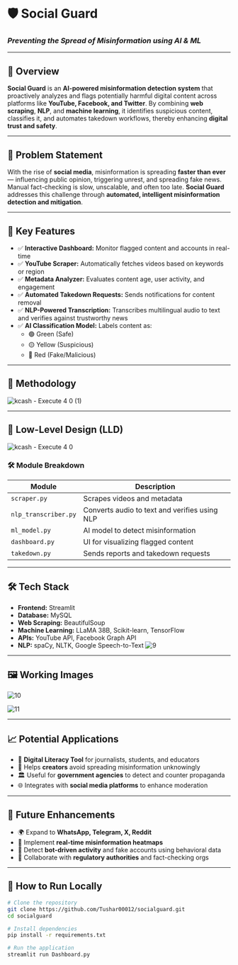 # 🛡️ Social Guard  
### *Preventing the Spread of Misinformation using AI & ML*

---

## 🚀 Overview  
**Social Guard** is an **AI-powered misinformation detection system** that proactively analyzes and flags potentially harmful digital content across platforms like **YouTube, Facebook, and Twitter**. By combining **web scraping**, **NLP**, and **machine learning**, it identifies suspicious content, classifies it, and automates takedown workflows, thereby enhancing **digital trust and safety**.

---

## 🎯 Problem Statement  
With the rise of **social media**, misinformation is spreading **faster than ever** — influencing public opinion, triggering unrest, and spreading fake news. Manual fact-checking is slow, unscalable, and often too late. **Social Guard** addresses this challenge through **automated, intelligent misinformation detection and mitigation**.

---

## 🔑 Key Features  
- ✅ **Interactive Dashboard:** Monitor flagged content and accounts in real-time  
- ✅ **YouTube Scraper:** Automatically fetches videos based on keywords or region  
- ✅ **Metadata Analyzer:** Evaluates content age, user activity, and engagement  
- ✅ **Automated Takedown Requests:** Sends notifications for content removal  
- ✅ **NLP-Powered Transcription:** Transcribes multilingual audio to text and verifies against trustworthy news  
- ✅ **AI Classification Model:** Labels content as:
  - 🟢 Green (Safe)
  - 🟡 Yellow (Suspicious)
  - 🔴 Red (Fake/Malicious)

---

## 🧠 Methodology  
![kcash - Execute 4 0 (1)](https://github.com/user-attachments/assets/78b76a27-f9a6-4248-85cd-241f06824f20)


---

## 📐 Low-Level Design (LLD)
![kcash - Execute 4 0](https://github.com/user-attachments/assets/68fe3b6f-aa03-452e-981d-0aab1525d6da)


### 🛠️ Module Breakdown

| Module              | Description                                         |
|---------------------|-----------------------------------------------------|
| `scraper.py`        | Scrapes videos and metadata                         |
| `nlp_transcriber.py`| Converts audio to text and verifies using NLP       |
| `ml_model.py`       | AI model to detect misinformation                   |
| `dashboard.py`      | UI for visualizing flagged content                  |
| `takedown.py`       | Sends reports and takedown requests                 |

---

## 🛠️ Tech Stack  
- **Frontend:** Streamlit  
- **Database:** MySQL  
- **Web Scraping:** BeautifulSoup  
- **Machine Learning:** LLaMA 38B, Scikit-learn, TensorFlow  
- **APIs:** YouTube API, Facebook Graph API  
- **NLP:** spaCy, NLTK, Google Speech-to-Text
  ![9](https://github.com/user-attachments/assets/453ac1ba-03db-4485-9c4e-838e72a5fa14)


---

## 🖼️ Working Images  

![10](https://github.com/user-attachments/assets/47201aef-b79d-4fd3-b93d-527997c8cfd3)


![11](https://github.com/user-attachments/assets/ffaa5d04-03f6-488a-8beb-4ee6a8245d53)



---

## 📈 Potential Applications  
- 📰 **Digital Literacy Tool** for journalists, students, and educators  
- 🎥 Helps **creators** avoid spreading misinformation unknowingly  
- 🏛️ Useful for **government agencies** to detect and counter propaganda  
- 🌐 Integrates with **social media platforms** to enhance moderation  

---

## 🚀 Future Enhancements  
- 🌍 Expand to **WhatsApp, Telegram, X, Reddit**  
- 🔎 Implement **real-time misinformation heatmaps**  
- 🧬 Detect **bot-driven activity** and fake accounts using behavioral data  
- 🤝 Collaborate with **regulatory authorities** and fact-checking orgs  

---

## 📌 How to Run Locally  
```bash
# Clone the repository
git clone https://github.com/Tushar00012/socialguard.git
cd socialguard

# Install dependencies
pip install -r requirements.txt

# Run the application
streamlit run Dashboard.py
